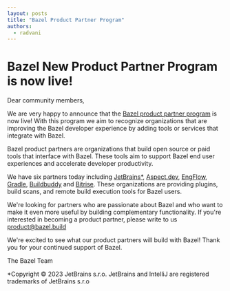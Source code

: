 ```yaml
---
layout: posts
title: "Bazel Product Partner Program"
authors:
  - radvani
---
```


# Bazel New Product Partner Program is now live!

Dear community members,

We are very happy to announce that the [Bazel product partner program](https://bazel.build/community/partners) is now live! With this program we aim to recognize organizations that are improving the Bazel developer experience by adding tools or services that integrate with Bazel.

Bazel product partners are organizations that build open source or paid tools that interface with Bazel. These tools aim to support Bazel end user experiences and accelerate developer productivity.

We have six partners today including [JetBrains*](https://plugins.jetbrains.com/), [Aspect.dev](https://www.aspect.build/), [EngFlow](https://www.engflow.com/), [Gradle](https://gradle.com/), [Buildbuddy](https://www.buildbuddy.io/) and [Bitrise](https://bitrise.io/). These organizations are providing plugins, build scans, and remote build execution tools for Bazel users.

We're looking for partners who are passionate about Bazel and who want to make it even more useful by building complementary functionality. If you're interested in becoming a product partner, please write to us [product@bazel.build](mailto:product@bazel.build)

We're excited to see what our product partners will build with Bazel!
Thank you for your continued support of Bazel.

The Bazel Team

*Copyright © 2023 JetBrains s.r.o. JetBrains and IntelliJ are registered trademarks of JetBrains s.r.o
